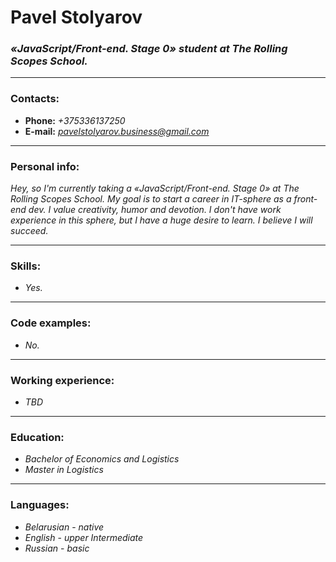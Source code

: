 # Pavel Stolyarov
### *«JavaScript/Front-end. Stage 0» student at The Rolling Scopes School.*

---

### Contacts:
- **Phone:** *+375336137250*
- **E-mail:** *pavelstolyarov.business@gmail.com*

---

### Personal info:
*Hey, so I'm currently taking a «JavaScript/Front-end. Stage 0» at The Rolling Scopes School. My goal is to start a career in IT-sphere as a front-end dev. I value creativity, humor and devotion. I don't have work experience in this sphere, but I have a huge desire to learn. I believe I will succeed.*

---

### Skills:
- *Yes.*

---

### Code examples:
- *No.*

---

### Working experience:
- *TBD*

---

### Education:
- *Bachelor of Economics and Logistics*
- *Master in Logistics*

---

### Languages:
- *Belarusian* - *native* 
- *English* - *upper Intermediate*
- *Russian* - *basic*
